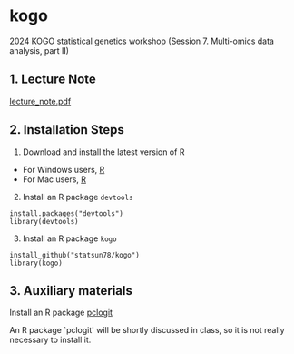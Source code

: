 # kogo
2024 KOGO statistical genetics workshop
(Session 7. Multi-omics data analysis, part II)

## 1. Lecture Note
[lecture_note.pdf](https://github.com/statsun78/kogo/blob/main/download/lecture_note.pdf)

## 2. Installation Steps

1. Download and install the latest version of R 
* For Windows users, [R](https://cran.r-project.org/bin/windows/base/)
* For Mac users, [R](https://cloud.r-project.org/bin/macosx/) 

2.  Install an R package `devtools`
```
install.packages("devtools")
library(devtools)
```

3. Install an R package `kogo`
```
install_github("statsun78/kogo")
library(kogo)
```   

## 3. Auxiliary materials 
Install an R package [pclogit](https://github.com/statsun78/pclogit)

An R package `pclogit' will be shortly discussed in class, so it is not really necessary to install it. 


